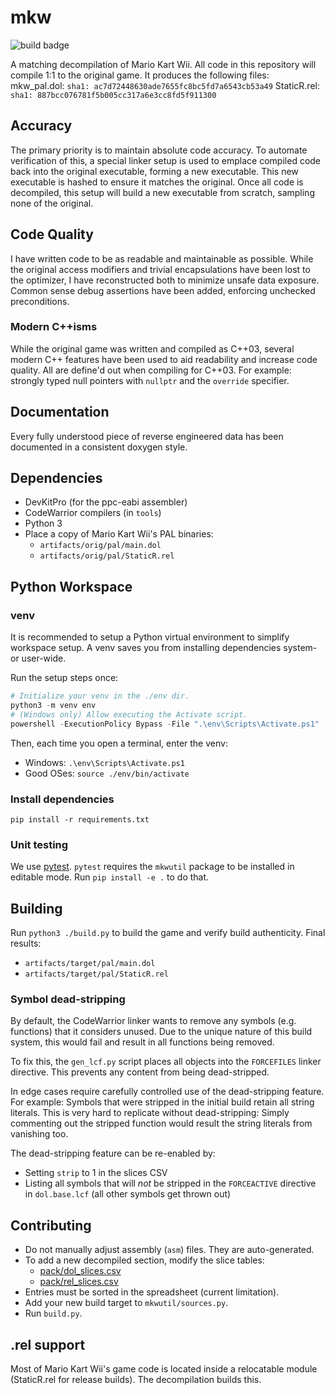 # mkw

![build badge](https://github.com/riidefi/mkw/actions/workflows/build.yml/badge.svg?branch=master)

A matching decompilation of Mario Kart Wii. All code in this repository will compile 1:1 to the original game.
It produces the following files:
mkw_pal.dol: `sha1: ac7d72448630ade7655fc8bc5fd7a6543cb53a49`
StaticR.rel: `sha1: 887bcc076781f5b005cc317a6e3cc8fd5f911300`

## Accuracy
The primary priority is to maintain absolute code accuracy. To automate verification of this, a special linker setup is used to emplace compiled code back into the original executable, forming a new executable. This new executable is hashed to ensure it matches the original. Once all code is decompiled, this setup will build a new executable from scratch, sampling none of the original.

## Code Quality
I have written code to be as readable and maintainable as possible. While the original access modifiers and trivial encapsulations have been lost to the optimizer, I have reconstructed both to minimize unsafe data exposure. Common sense debug assertions have been added, enforcing unchecked preconditions.

### Modern C++isms
While the original game was written and compiled as C++03, several modern C++ features have been used to aid readability and increase code quality. All are define'd out when compiling for C++03. For example: strongly typed null pointers with `nullptr` and the `override` specifier.

## Documentation
Every fully understood piece of reverse engineered data has been documented in a consistent doxygen style.

## Dependencies
- DevKitPro (for the ppc-eabi assembler)
- CodeWarrior compilers (in `tools`)
- Python 3
- Place a copy of Mario Kart Wii's PAL binaries: 
  - `artifacts/orig/pal/main.dol`
  - `artifacts/orig/pal/StaticR.rel`

## Python Workspace

### venv

It is recommended to setup a Python virtual environment to simplify workspace setup.
A venv saves you from installing dependencies system- or user-wide.

Run the setup steps once:

```ps1
# Initialize your venv in the ./env dir.
python3 -m venv env
# (Windows only) Allow executing the Activate script.
powershell -ExecutionPolicy Bypass -File ".\env\Scripts\Activate.ps1"
```

Then, each time you open a terminal, enter the venv:
* Windows: `.\env\Scripts\Activate.ps1`
* Good OSes: `source ./env/bin/activate`

### Install dependencies

```shell
pip install -r requirements.txt
```

### Unit testing

We use [pytest](https://pytest.org).
`pytest` requires the `mkwutil` package to be installed in editable mode.
Run `pip install -e .` to do that.

## Building

Run `python3 ./build.py` to build the game and verify build authenticity. Final results:
  - `artifacts/target/pal/main.dol`
  - `artifacts/target/pal/StaticR.rel`

### Symbol dead-stripping

By default, the CodeWarrior linker wants to remove any symbols (e.g. functions) that it considers unused.
Due to the unique nature of this build system, this would fail and result in all functions being removed.

To fix this, the `gen_lcf.py` script places all objects into the `FORCEFILES` linker directive.
This prevents any content from being dead-stripped.

In edge cases require carefully controlled use of the dead-stripping feature.
For example: Symbols that were stripped in the initial build retain all string literals.
This is very hard to replicate without dead-stripping:
Simply commenting out the stripped function would result the string literals from vanishing too.

The dead-stripping feature can be re-enabled by:
- Setting `strip` to 1 in the slices CSV
- Listing all symbols that will _not_ be stripped in the `FORCEACTIVE` directive in `dol.base.lcf` (all other symbols get thrown out)

## Contributing
- Do not manually adjust assembly (`asm`) files. They are auto-generated.
- To add a new decompiled section, modify the slice tables:
  - [pack/dol_slices.csv](./pack/dol_slices.csv)
  - [pack/rel_slices.csv](./pack/rel_slices.csv)
- Entries must be sorted in the spreadsheet (current limitation).
- Add your new build target to `mkwutil/sources.py`.
- Run `build.py`.

## .rel support
Most of Mario Kart Wii's game code is located inside a relocatable module (StaticR.rel for release builds). The decompilation builds this. 
